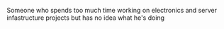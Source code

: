 Someone who spends too much time working on electronics and server infastructure projects but has no idea what he's doing
